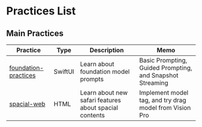 # Practices List

## Main Practices

| Practice                                                                                                 | Type    | Description                                            | Memo                                                      |
| -------------------------------------------------------------------------------------------------------- | ------- | ------------------------------------------------------ | --------------------------------------------------------- |
| [foundation-practices](https://github.com/jinyongnan810/wwdc25-practices/tree/main/foundation-practices) | SwiftUI | Learn about foundation model prompts                   | Basic Prompting, Guided Prompting, and Snapshot Streaming |
| [spacial-web](https://github.com/jinyongnan810/wwdc25-practices/tree/main/spacial-web)                   | HTML    | Learn about new safari features about spacial contents | Implement model tag, and try drag model from Vision Pro   |
